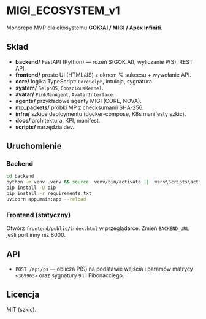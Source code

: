 # MIGI_ECOSYSTEM_v1

Monorepo MVP dla ekosystemu **GOK:AI / MIGI / Apex Infiniti**.

## Skład
- **backend/** FastAPI (Python) — rdzeń S(GOK:AI), wyliczanie P(S), REST API.
- **frontend/** proste UI (HTML/JS) z oknem % sukcesu + wywołanie API.
- **core/** logika TypeScript: `CoreSelph`, intuicja, sygnatura.
- **system/** `SelphOS`, `ConsciousKernel`.
- **avatar/** `PinkManAgent`, `AvatarInterface`.
- **agents/** przykładowe agenty MIGI (CORE, NOVA).
- **mp_packets/** próbki MP z checksumami SHA-256.
- **infra/** szkice deploymentu (docker-compose, K8s manifesty szkic).
- **docs/** architektura, KPI, manifest.
- **scripts/** narzędzia dev.

## Uruchomienie
### Backend
```bash
cd backend
python -m venv .venv && source .venv/bin/activate || .venv\Scripts\activate
pip install -U pip
pip install -r requirements.txt
uvicorn app.main:app --reload
```

### Frontend (statyczny)
Otwórz `frontend/public/index.html` w przeglądarce. Zmień `BACKEND_URL` jeśli port inny niż 8000.

## API
- `POST /api/ps` — oblicza P(S) na podstawie wejścia i paramów matrycy `<369963>` oraz sygnatury `9π` i Fibonacciego.

## Licencja
MIT (szkic). 

